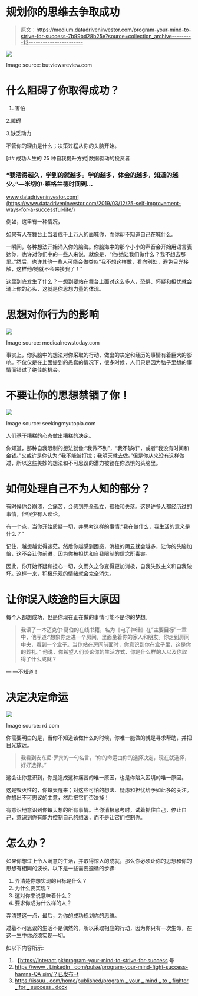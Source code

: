 # 规划你的思维去争取成功

> 原文：<https://medium.datadriveninvestor.com/program-your-mind-to-strive-for-success-7b99bd28b25e?source=collection_archive---------13----------------------->

![](img/03c61195c539a14e412b82c83bf03aec.png)

Image source: butviewsreview.com

# 什么阻碍了你取得成功？

1.  害怕

2.障碍

3.缺乏动力

不管你的理由是什么；决策过程从你的头脑开始。

[](https://www.datadriveninvestor.com/2019/03/12/25-self-improvement-ways-for-a-successful-life/) [## 成功人生的 25 种自我提升方式|数据驱动的投资者

### “我活得越久，学到的就越多。学的越多，体会的越多，知道的越少。”―米切尔·莱格兰德时间到…

www.datadriveninvestor.com](https://www.datadriveninvestor.com/2019/03/12/25-self-improvement-ways-for-a-successful-life/) 

例如，这里有一种情况，

如果有人在舞台上当着成千上万人的面喊你，而你却不知道自己在喊什么。

一瞬间，各种想法开始涌入你的脑海。你脑海中的那个小小的声音会开始用语言表达你，也许对你们中的一些人来说，就像是，“他/她让我们做什么？我不想去那里。”然后，也许其他一些人可能会做类似“我不想这样做，看向别处，避免目光接触，这样他/她就不会来接我了！”

这里到底发生了什么？一想到要站在舞台上面对这么多人，恐惧、怀疑和担忧就会涌上你的心头，这就是你思想力量的体现。

# 思想对你行为的影响

![](img/475f9463e40f168e6629f97b8922b761.png)

Image source: medicalnewstoday.com

事实上，你头脑中的想法对你采取的行动、做出的决定和经历的事情有着巨大的影响。不仅仅是在上面提到的愚蠢的情况下，很多时候，人们只是因为脑子里想的事情而错过了绝佳的机会。

# 不要让你的思想禁锢了你！

![](img/4a4c64c3f4a1fb1164500ee9363294d7.png)

Image source: seekingmyutopia.com

人们基于糟糕的心态做出糟糕的决定。

你知道，那种自我限制的想法就像:“我做不到”，“我不够好”，或者“我没有时间和金钱。”又或许是你认为:“我不能被打扰；我明天就去做。”但是你从来没有这样做过，所以这些美妙的想法和不可思议的潜力被锁在你恐惧的头脑里。

# 如何处理自己不为人知的部分？

有时候你会崩溃，会痛苦，会感到完全孤立，孤独和失落。这是许多人都经历过的事情，但很少有人谈论。

有一个点，当你开始质疑一切，并思考这样的事情:“我在做什么，我生活的意义是什么？”

记住，越想越觉得迷茫。然后你越感到困惑，消极的阴云就会越多，让你的头脑加倍，这不会让你前进，因为你被担忧和自我限制的信念所毒害。

因此，你开始怀疑和担心一切，久而久之你变得更加消极，自我失败主义和自我破坏。这样一来，积极乐观的情绪就会完全消失。

# 让你误入歧途的巨大原因

每个人都想成功，但是你现在正在做的事情可能不是你的梦想。

> 我读了一本迈克尔·葛伯的在线书籍，名为《电子神话》在“主要目标”一章中，他写道:“想象你走进一个房间，里面坐着你的家人和朋友。你走到房间中央，看到一个盒子。当你站在房间前面时，你意识到你在盒子里，这是你的葬礼。”
> 他说，你希望人们谈论你的生活方式、你是什么样的人以及你取得了什么成就？

— —不知道！

# 决定决定命运

![](img/ac68cda4e62a407658c21ff1cde8aabf.png)

Image source: rd.com

你需要明白的是，当你不知道该做什么的时候，你唯一能做的就是寻求帮助，并把目光放远。

> 我看到安东尼·罗宾的一句名言，“你的命运由你的选择决定，现在就选择，好好选择。”

这会让你意识到，你是造成这种痛苦的唯一原因，也是你陷入困境的唯一原因。

这是毁灭性的，你每天醒来；对这些可怕的想法、疑虑和担忧给予如此多的关注。你想出不可思议的主意，然后把它们否决掉！

有意识地意识到你每天想的所有事情。当你消极思考时，试着抓住自己，停止自己，意识到你有能力控制自己的想法，而不是让它们控制你。

# 怎么办？

如果你想过上令人满意的生活，并取得惊人的成就，那么你必须让你的思想和你的思想有相同的波长。以下是一些需要遵循的步骤:

1.  弄清楚你想实现的目标是什么？
2.  为什么要实现？
3.  这对你来说意味着什么？
4.  要求你成为什么样的人？

弄清楚这一点，最后，为你的成功规划你的思维。

过着不可思议的生活不是偶然的，所以采取相应的行动，因为你只有一次生命，在这一生中你必须实现一切。

如以下内容所示:

1.  【https://interact.pk/program-your-mind-to-strive-for-success 号
2.  [https://www . LinkedIn . com/pulse/program-your-mind-fight-success-hamna-QA sim/？已发布=t](https://www.linkedin.com/pulse/program-your-mind-strive-success-hamna-qasim/?published=t)
3.  [https://issuu . com/home/published/program _ your _ mind _ to _ fighter _ for _ success . docx](https://issuu.com/home/published/program_your_mind_to_strive_for_success.docx)